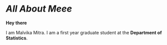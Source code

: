 # *All About Meee*

**Hey there** 

I am Malvika Mitra.
I am a first year graduate student at the **Department of Statistics**.
